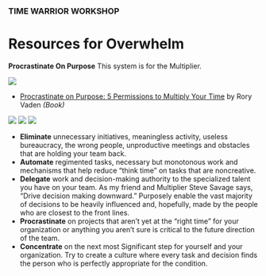 ### TIME WARRIOR WORKSHOP

# Resources for Overwhelm 

**Procrastinate On Purpose** This system is for the Multiplier.

<a href="https://www.amazon.com/Procrastinate-Purpose-Permissions-Multiply-Your/dp/0399170634/" target="_blank"><img src="http://teaching.polishedsolid.com/time-warrior/procrastinate-on-purpose.png"></a>

* [Procrastinate on Purpose: 5 Permissions to Multiply Your Time](ref=sr_1_3?ie=UTF8&qid=1490070907&sr=8-3&keywords=rory+vaden) by Rory Vaden *(Book)*

<img src="http://teaching.polishedsolid.com/time-warrior/significance.png">

<img src="http://teaching.polishedsolid.com/time-warrior/focus-funnel-1.png">

<img src="http://teaching.polishedsolid.com/time-warrior/focus-funnel-2.png">


* **Eliminate** unnecessary initiatives, meaningless activity, useless bureaucracy, the wrong people, unproductive meetings and obstacles that are holding your team back. 
* **Automate** regimented tasks, necessary but monotonous work and mechanisms that help reduce “think time” on tasks that are noncreative. 
* **Delegate** work and decision-making authority to the specialized talent you have on your team. As my friend and Multiplier Steve Savage says, “Drive decision making downward.” Purposely enable the vast majority of decisions to be heavily influenced and, hopefully, made by the people who are closest to the front lines. 
* **Procrastinate** on projects that aren’t yet at the “right time” for your organization or anything you aren’t sure is critical to the future direction of the team. 
* **Concentrate** on the next most Significant step for yourself and your organization. Try to create a culture where every task and decision finds the person who is perfectly appropriate for the condition.



